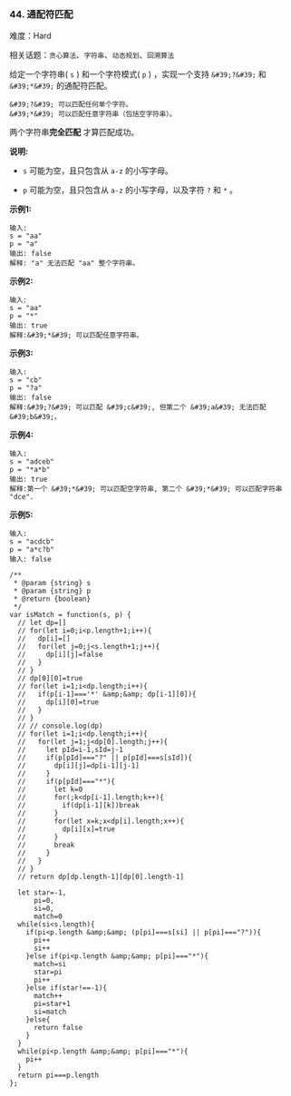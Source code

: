 ### 44. 通配符匹配

难度：Hard

相关话题：`贪心算法`、`字符串`、`动态规划`、`回溯算法`

给定一个字符串( `s` ) 和一个字符模式( `p` ) ，实现一个支持 `&#39;?&#39;` 和 `&#39;*&#39;` 的通配符匹配。



```
&#39;?&#39; 可以匹配任何单个字符。
&#39;*&#39; 可以匹配任意字符串（包括空字符串）。
```


两个字符串**完全匹配** 才算匹配成功。



**说明:** 




* `s` 可能为空，且只包含从 `a-z` 的小写字母。

* `p` 可能为空，且只包含从 `a-z` 的小写字母，以及字符 `?` 和 `*` 。





**示例1:** 



```
输入:
s = "aa"
p = "a"
输出: false
解释: "a" 无法匹配 "aa" 整个字符串。
```


**示例2:** 



```
输入:
s = "aa"
p = "*"
输出: true
解释:&#39;*&#39; 可以匹配任意字符串。
```


**示例3:** 



```
输入:
s = "cb"
p = "?a"
输出: false
解释:&#39;?&#39; 可以匹配 &#39;c&#39;, 但第二个 &#39;a&#39; 无法匹配 &#39;b&#39;。
```


**示例4:** 



```
输入:
s = "adceb"
p = "*a*b"
输出: true
解释:第一个 &#39;*&#39; 可以匹配空字符串, 第二个 &#39;*&#39; 可以匹配字符串 "dce".
```


**示例5:** 



```
输入:
s = "acdcb"
p = "a*c?b"
输入: false
```

```
/**
 * @param {string} s
 * @param {string} p
 * @return {boolean}
 */
var isMatch = function(s, p) {
  // let dp=[]
  // for(let i=0;i<p.length+1;i++){
  //   dp[i]=[]
  //   for(let j=0;j<s.length+1;j++){
  //     dp[i][j]=false
  //   }
  // }
  // dp[0][0]=true
  // for(let i=1;i<dp.length;i++){
  //   if(p[i-1]==='*' &amp;&amp; dp[i-1][0]){
  //     dp[i][0]=true
  //   }
  // }
  // // console.log(dp)
  // for(let i=1;i<dp.length;i++){
  //   for(let j=1;j<dp[0].length;j++){
  //     let pId=i-1,sId=j-1
  //     if(p[pId]==="?" || p[pId]===s[sId]){
  //       dp[i][j]=dp[i-1][j-1]
  //     }
  //     if(p[pId]==="*"){
  //       let k=0
  //       for(;k<dp[i-1].length;k++){
  //         if(dp[i-1][k])break
  //       }
  //       for(let x=k;x<dp[i].length;x++){
  //         dp[i][x]=true
  //       }
  //       break
  //     }
  //   }
  // }
  // return dp[dp.length-1][dp[0].length-1]
  
  let star=-1,
      pi=0,
      si=0,
      match=0
  while(si<s.length){
    if(pi<p.length &amp;&amp; (p[pi]===s[si] || p[pi]==="?")){
      pi++
      si++
    }else if(pi<p.length &amp;&amp; p[pi]==="*"){
      match=si
      star=pi
      pi++
    }else if(star!==-1){
      match++
      pi=star+1
      si=match
    }else{
      return false
    }
  }
  while(pi<p.length &amp;&amp; p[pi]==="*"){
    pi++
  }
  return pi===p.length
};
```

